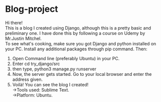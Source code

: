 # Blog-project
Hi there!\
This is a blog I created using Django, although this is a pretty basic and preliminary one. I have done this by following a course on Udemy by Mr.Justin Mitchel.\
To see what's cooking, make sure you got Django and python installed on your PC. Install any additional packages through pip command. Then:
1) Open Command line (preferably Ubuntu) in your PC.
2) Enter cd try_django/src
3) then type, python3 manage.py runserver
4) Now, the server gets started. Go to your local browser and enter the address given.
5) Voilà! You can see the blog I created!\
->Tools used: Sublime Text.\
->Platform: Ubuntu.

